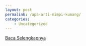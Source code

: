 ```yaml
---
layout: post
permalink: /apa-arti-mimpi-kunang/
categories:
    - Uncategorized
---
```


[Baca Selengkapnya](/04)